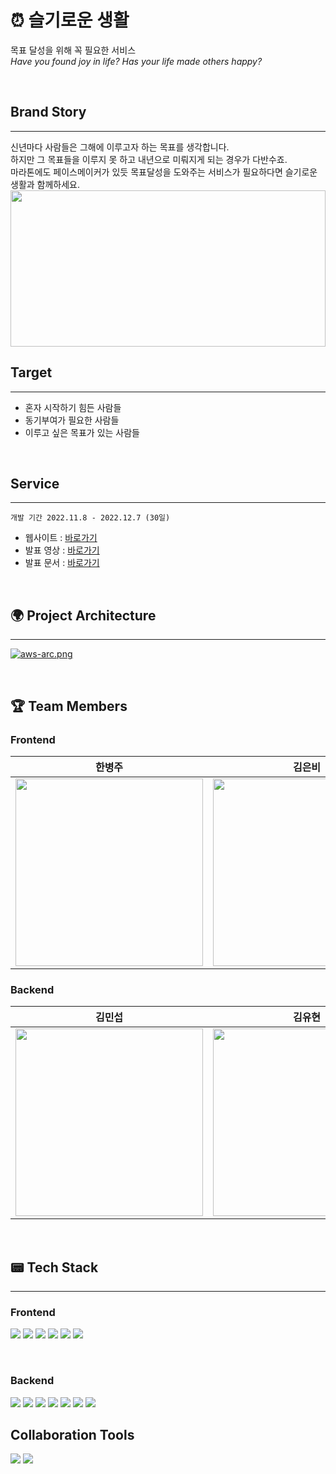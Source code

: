 # :alarm_clock: 슬기로운 생활

목표 달성을 위해 꼭 필요한 서비스
<br>_Have you found joy in life? Has your life made others happy?_

<br>

## Brand Story

---

신년마다 사람들은 그해에 이루고자 하는 목표를 생각합니다.
<br>하지만 그 목표들을 이루지 못 하고 내년으로 미뤄지게 되는 경우가 다반수죠.
<br>마라톤에도 페이스메이커가 있듯 목표달성을 도와주는 서비스가 필요하다면 슬기로운 생활과 함께하세요.
<img src ="https://ifh.cc/g/Rag38b.jpg" width="100%" height="250"/>

## Target

---

- 혼자 시작하기 힘든 사람들
- 동기부여가 필요한 사람들
- 이루고 싶은 목표가 있는 사람들

<br>

## Service

---

    개발 기간 2022.11.8 - 2022.12.7 (30일)
 
 - 웹사이트 : [바로가기](https://wiselife.click/)
 - 발표 영상 : [바로가기](https://www.youtube.com/watch?v=I0s1v3WJ95g)
 - 발표 문서 : [바로가기](https://codestates.notion.site/40-Team009-f7a07fc2c5ae4d5a9e5ba4766dd42e8c)   

<br>

## :earth_africa: Project Architecture

---
[![aws-arc.png](https://i.postimg.cc/Hssjtfd3/aws-arc.png)](https://postimg.cc/bdWzyVG2)

<br>

## :trophy: Team Members

### Frontend

|                         한병주                         |                         김은비                         |                         심이서                         |
| :----------------------------------------------------: | :----------------------------------------------------: | :----------------------------------------------------: |
| <img src ="https://ifh.cc/g/PhKbwS.jpg" width="300" /> | <img src ="https://ifh.cc/g/m9k8O5.jpg" width="300" /> | <img src ="https://ifh.cc/g/3az1RX.jpg" width="300" /> |

### Backend

|                         김민섭                         |                         김유현                          |                         오영운                         |
| :----------------------------------------------------: | :-----------------------------------------------------: | :----------------------------------------------------: |
| <img src ="https://ifh.cc/g/qtOQCX.jpg" width="300" /> | <img src ="https://ifh.cc/g/nDYSGQ.jpg" width="300" /> | <img src ="https://ifh.cc/g/RjO0Xy.jpg" width="300" /> |

<br>

## :pager: Tech Stack

---

### Frontend

<img src="https://img.shields.io/badge/react-61DAFB?style=for-the-badge&logo=react&logoColor=black"> <img src="https://img.shields.io/badge/styled-component-DB7093?style=for-the-badge&logo=styled-components&logoColor=white"> 
<img src="https://img.shields.io/badge/ESLint-4B32C3?style=for-the-badge&logo=ESLint&logoColor=white"> <img src="https://img.shields.io/badge/Prettier-F7B93E?style=for-the-badge&logo=Prettier&logoColor=black"> 
<img src="https://img.shields.io/badge/Recoil-000000?style=for-the-badge&logo=&logoColor=white"> <img src="https://img.shields.io/badge/Webpack-8DD6F9?style=for-the-badge&logo=Webpack&logoColor=black">

<br>

### Backend

<img src="https://img.shields.io/badge/Spring Boot-6DB33F?style=for-the-badge&logo=Spring Boot&logoColor=white"> <img src="https://img.shields.io/badge/Spring Data JPA-6DB33F?style=for-the-badge&logo=Spring Boot&logoColor=white">
<img src="https://img.shields.io/badge/Spring Security-6DB33F?style=for-the-badge&logo=Spring Security&logoColor=white"> <img src="https://img.shields.io/badge/Gradle-02303A?style=for-the-badge&logo=Gradle&logoColor=white">
<img src="https://img.shields.io/badge/mysql-4479A1?style=for-the-badge&logo=mysql&logoColor=white"> <img src="https://img.shields.io/badge/JAVA-007396?style=for-the-badge&logo=java&logoColor=white">
<img src="https://img.shields.io/badge/Auth2-EB5424?style=for-the-badge&logo=Auth0&logoColor=white">
<br>

## Collaboration Tools

<img src="https://img.shields.io/badge/GitHub-181717?style=for-the-badge&logo=GitHub&logoColor=white"> <img src="https://img.shields.io/badge/Discord-5865F2?style=for-the-badge&logo=Discord&logoColor=white">

<br>
<br>


